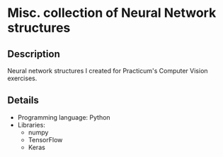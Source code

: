 # Misc. collection of Neural Network structures

## Description

Neural network structures I created for Practicum's Computer Vision exercises.

## Details
- Programming language: Python
- Libraries:
	- numpy
	- TensorFlow
	- Keras

